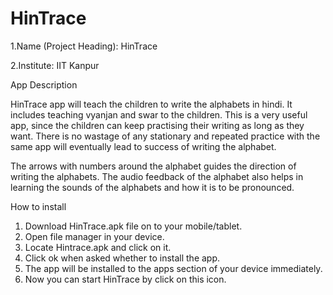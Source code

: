 HinTrace
========

1.Name (Project Heading): HinTrace

2.Institute: IIT Kanpur

App Description

HinTrace  app will teach the children to write the alphabets in hindi.
It includes teaching vyanjan and swar  to the children.
This is a very useful app, since the children can keep practising their writing as long as they want. There is no wastage of any stationary and repeated practice with the same app will eventually  lead to success of writing the alphabet.

The arrows with numbers around the alphabet guides the direction of  writing the   alphabets. The audio feedback of the alphabet also helps in learning the sounds of the alphabets and how it is to be pronounced.

How to install

1. Download HinTrace.apk  file on to your mobile/tablet.
2. Open file manager in your device.
3. Locate Hintrace.apk  and click on it.
4. Click ok when asked whether  to  install  the  app.
5. The app will be installed to the apps section of your device immediately.
6. Now you can start  HinTrace by click on this icon.
